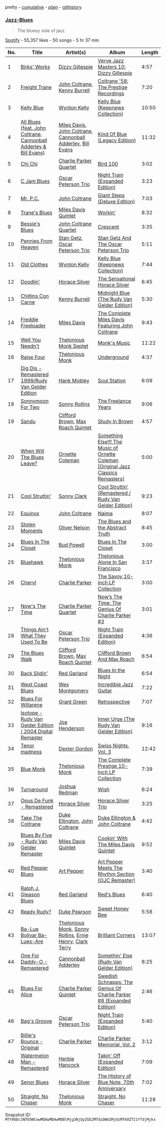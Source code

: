 pretty - [cumulative](/playlists/cumulative/37i9dQZF1DX9GSZDbrndTa.md) - [plain](/playlists/plain/37i9dQZF1DX9GSZDbrndTa) - [githistory](https://github.githistory.xyz/mackorone/spotify-playlist-archive/blob/main/playlists/plain/37i9dQZF1DX9GSZDbrndTa)

### [Jazz\-Blues](https://open.spotify.com/playlist/37i9dQZF1DX9GSZDbrndTa)

> The bluesy side of jazz

[Spotify](https://open.spotify.com/user/spotify) - 55,357 likes - 50 songs - 5 hr 37 min

| No. | Title | Artist(s) | Album | Length |
|---|---|---|---|---|
| 1 | [Birks' Works](https://open.spotify.com/track/189Ut7anuQjKNbiHIHBOaa) | [Dizzy Gillespie](https://open.spotify.com/artist/5RzjqfPS0Bu4bUMkyNNDpn) | [Verve Jazz Masters 10: Dizzy Gillespie](https://open.spotify.com/album/1nhJMRUIhJhSl6vshTJvGH) | 4:57 |
| 2 | [Freight Trane](https://open.spotify.com/track/4AkebkAOIiVfpmQj8LDpAy) | [John Coltrane](https://open.spotify.com/artist/2hGh5VOeeqimQFxqXvfCUf), [Kenny Burrell](https://open.spotify.com/artist/1sdyFmN4bVOcuFDpTVsxBB) | [Coltrane '58: The Prestige Recordings](https://open.spotify.com/album/04sQeDrLHPx83hfP9A6S22) | 7:20 |
| 3 | [Kelly Blue](https://open.spotify.com/track/2w2S61Es3uLMVHE41u1pev) | [Wynton Kelly](https://open.spotify.com/artist/5ncBRFyyylFng7kQJaRXN0) | [Kelly Blue \(Keepnews Collection\)](https://open.spotify.com/album/0mgUrEyxaymxq5hCKqNQ9B) | 10:50 |
| 4 | [All Blues \(feat\. John Coltrane, Cannonball Adderley & Bill Evans\)](https://open.spotify.com/track/5o3DSHw1ORhM3lWxqGRvEf) | [Miles Davis](https://open.spotify.com/artist/0kbYTNQb4Pb1rPbbaF0pT4), [John Coltrane](https://open.spotify.com/artist/2hGh5VOeeqimQFxqXvfCUf), [Cannonball Adderley](https://open.spotify.com/artist/5v74mT11KGJqadf9sLw4dA), [Bill Evans](https://open.spotify.com/artist/4jXfFzeP66Zy67HM2mvIIF) | [Kind Of Blue \(Legacy Edition\)](https://open.spotify.com/album/4sb0eMpDn3upAFfyi4q2rw) | 11:32 |
| 5 | [Chi Chi](https://open.spotify.com/track/5FzhjFoN3ND1tvndL6rAOj) | [Charlie Parker Quartet](https://open.spotify.com/artist/5GBe2GMfPm3IFagD5XuKKs) | [Bird 100](https://open.spotify.com/album/28J5TDJB3TLEh9fCCzXHWW) | 3:02 |
| 6 | [C Jam Blues](https://open.spotify.com/track/4aThNuFztJ15YremppiZUJ) | [Oscar Peterson Trio](https://open.spotify.com/artist/0ldU0QJm31y0d6f57R1G2A) | [Night Train \(Expanded Edition\)](https://open.spotify.com/album/3gPOWmWT0q7Ygp95Xiuw1v) | 3:23 |
| 7 | [Mr\. P.C.](https://open.spotify.com/track/5ytXSrCiSO8UWL4f6rAOJy) | [John Coltrane](https://open.spotify.com/artist/2hGh5VOeeqimQFxqXvfCUf) | [Giant Steps \(Deluxe Edition\)](https://open.spotify.com/album/3kxiL93hCFCIXkXJBLcYDi) | 7:03 |
| 8 | [Trane's Blues](https://open.spotify.com/track/2jArAY0sRtdIN8r9oS0ryO) | [Miles Davis Quintet](https://open.spotify.com/artist/71Ur25Abq58vksqJINpGdx) | [Workin'](https://open.spotify.com/album/7buLIJn2VuqsVORghMEvli) | 8:32 |
| 9 | [Bessie's Blues](https://open.spotify.com/track/3VvIjPjxHLRTXNJ8vSKkKN) | [John Coltrane Quartet](https://open.spotify.com/artist/67PZTxaHKMZBFRUh8wIzCy) | [Crescent](https://open.spotify.com/album/1G3jdGqZNUrC8ZDesZB8xp) | 3:35 |
| 10 | [Pennies From Heaven](https://open.spotify.com/track/1cKieOitNWqzxDdOboOzHy) | [Stan Getz](https://open.spotify.com/artist/0FMucZsEnCxs5pqBjHjIc8), [Oscar Peterson Trio](https://open.spotify.com/artist/0ldU0QJm31y0d6f57R1G2A) | [Stan Getz And The Oscar Peterson Trio](https://open.spotify.com/album/4RDtTAyYRJAKACSEGMgrqD) | 5:11 |
| 11 | [Old Clothes](https://open.spotify.com/track/3MorzsnlfKD1SlMWdDtKwb) | [Wynton Kelly](https://open.spotify.com/artist/5ncBRFyyylFng7kQJaRXN0) | [Kelly Blue \(Keepnews Collection\)](https://open.spotify.com/album/0mgUrEyxaymxq5hCKqNQ9B) | 7:44 |
| 12 | [Doodlin'](https://open.spotify.com/track/2KJ2lr5rI6eNsEj7jGTY5g) | [Horace Silver](https://open.spotify.com/artist/5ZATfKurLqflrBhv2FLht5) | [The Sensational Horace Silver](https://open.spotify.com/album/2Xc18SHJZDs3Z9a6Lsr5l0) | 6:45 |
| 13 | [Chitlins Con Carne](https://open.spotify.com/track/18A1V1vsy5YgHFqb4galTw) | [Kenny Burrell](https://open.spotify.com/artist/1sdyFmN4bVOcuFDpTVsxBB) | [Midnight Blue \(The Rudy Van Gelder Edition\)](https://open.spotify.com/album/0hMuKAciHKinu4L3R4Ojjl) | 5:30 |
| 14 | [Freddie Freeloader](https://open.spotify.com/track/1UOH2i8z5xitX8PgVUH6nU) | [Miles Davis](https://open.spotify.com/artist/0kbYTNQb4Pb1rPbbaF0pT4) | [The Complete Miles Davis Featuring John Coltrane](https://open.spotify.com/album/1sR0Ymo55UT2tkcOn05Qur) | 9:43 |
| 15 | [Well You Needn't](https://open.spotify.com/track/6UR3pf66R1zloruniAFkp1) | [Thelonious Monk Septet](https://open.spotify.com/artist/56koGOp6EpWHZYOfuTTxRB) | [Monk's Music](https://open.spotify.com/album/5VTHqe7GnSKHRqq9qF8O5G) | 11:22 |
| 16 | [Raise Four](https://open.spotify.com/track/5anYdzYJguGLEcbgL6G2Qm) | [Thelonious Monk](https://open.spotify.com/artist/4PDpGtF16XpqvXxsrFwQnN) | [Underground](https://open.spotify.com/album/5rA4Fhdeq0an7JZR2JRSDn) | 4:37 |
| 17 | [Dig Dis \- Remastered 1999/Rudy Van Gelder Edition](https://open.spotify.com/track/10kVwPSRjUYja0EtdqmXHe) | [Hank Mobley](https://open.spotify.com/artist/5cbutZUQE7SUCA6MsEMbBv) | [Soul Station](https://open.spotify.com/album/731OW49heGHCMrMOREHYlY) | 6:09 |
| 18 | [Sonnymoon For Two](https://open.spotify.com/track/58auzrd6rwCLuWleG4bCAy) | [Sonny Rollins](https://open.spotify.com/artist/1VEzN9lxvG6KPR3QQGsebR) | [The Freelance Years](https://open.spotify.com/album/7DcaNJJvSm4m9POLPopa8x) | 9:06 |
| 19 | [Sandu](https://open.spotify.com/track/7iOTBeLm5qR9N23fjQy8Kl) | [Clifford Brown](https://open.spotify.com/artist/1HJHwWck1EY096ea2iPAHO), [Max Roach Quintet](https://open.spotify.com/artist/6ynifrh6ZrWXHAywnUlNV3) | [Study In Brown](https://open.spotify.com/album/3158RZskTkHMhPvQICUeQ1) | 4:57 |
| 20 | [When Will The Blues Leave?](https://open.spotify.com/track/4LmLxaTfPM1yrtqpX86rLx) | [Ornette Coleman](https://open.spotify.com/artist/47odibUtrN3lnWx0p0pk2P) | [Something Else!!! The Music of Ornette Coleman \[Original Jazz Classics Remasters\]](https://open.spotify.com/album/0uTu0OfCWW6U5hAxDPH1r7) | 5:00 |
| 21 | [Cool Struttin'](https://open.spotify.com/track/7CnOzCWGrTINcDExG6u99y) | [Sonny Clark](https://open.spotify.com/artist/1Sc9ykJB728MAZab1Ocwy8) | [Cool Struttin' \(Remastered / Rudy Van Gelder Edition\)](https://open.spotify.com/album/38ERGmBgDAsCTb4KNeopsX) | 9:23 |
| 22 | [Equinox](https://open.spotify.com/track/56elAIX47Q7vSQ1bpKNhHo) | [John Coltrane](https://open.spotify.com/artist/2hGh5VOeeqimQFxqXvfCUf) | [Naima](https://open.spotify.com/album/4N6QrNl4RvEjyaPtUilwRD) | 8:07 |
| 23 | [Stolen Moments](https://open.spotify.com/track/4ow1XH4hwe3yOGXG2eTTTY) | [Oliver Nelson](https://open.spotify.com/artist/2nQKUeZeleLGNsJj6WLUXN) | [The Blues and the Abstract Truth](https://open.spotify.com/album/7BSQKjtu7YjBkTuhBK2tIJ) | 8:45 |
| 24 | [Blues In The Closet](https://open.spotify.com/track/5JyG1qNpWmCKXiEqPUdOXK) | [Bud Powell](https://open.spotify.com/artist/570vCzcespB48HIQyTbDO6) | [Blues In The Closet](https://open.spotify.com/album/3Cc05AU0t3tZjWhYrYsK2V) | 3:00 |
| 25 | [Bluehawk](https://open.spotify.com/track/1K4d8wa5NanzH425a42DMn) | [Thelonious Monk](https://open.spotify.com/artist/4PDpGtF16XpqvXxsrFwQnN) | [Thelonious Alone In San Francisco](https://open.spotify.com/album/5xOjgloikzuQ1mTs2mqedk) | 3:37 |
| 26 | [Cheryl](https://open.spotify.com/track/1AMqC4GiDjbfwpl40kEWpX) | [Charlie Parker](https://open.spotify.com/artist/4Ww5mwS7BWYjoZTUIrMHfC) | [The Savoy 10\-inch LP Collection](https://open.spotify.com/album/6hwIz13Z6GkWOdhQFgDQJ4) | 3:00 |
| 27 | [Now's The Time](https://open.spotify.com/track/0cvA7oe0YMEOl5L017P9lq) | [Charlie Parker Quartet](https://open.spotify.com/artist/5GBe2GMfPm3IFagD5XuKKs) | [Now’s The Time: The Genius Of Charlie Parker \#3](https://open.spotify.com/album/7KLwxAG5safFwMgxd0XlH3) | 3:01 |
| 28 | [Things Ain't What They Used To Be](https://open.spotify.com/track/69enZcR3Rr9Bg3fNzHEp9y) | [Oscar Peterson Trio](https://open.spotify.com/artist/0ldU0QJm31y0d6f57R1G2A) | [Night Train \(Expanded Edition\)](https://open.spotify.com/album/3gPOWmWT0q7Ygp95Xiuw1v) | 4:36 |
| 29 | [The Blues Walk](https://open.spotify.com/track/10pXPSiE2qtzLMyeic3Vdm) | [Clifford Brown](https://open.spotify.com/artist/1HJHwWck1EY096ea2iPAHO), [Max Roach Quintet](https://open.spotify.com/artist/6ynifrh6ZrWXHAywnUlNV3) | [Clifford Brown And Max Roach](https://open.spotify.com/album/2EKn6vs5MXWjMubeBhqgKG) | 6:54 |
| 30 | [Back Slidin'](https://open.spotify.com/track/6Ebo4NsSp7utwQMrs3MTl2) | [Red Garland](https://open.spotify.com/artist/35iymrFS4VnsKn35ebHKX9) | [Blues In the Night](https://open.spotify.com/album/6ZBjJtU9Bbd5Yo0dWZes7y) | 6:54 |
| 31 | [West Coast Blues](https://open.spotify.com/track/1xlNWhgv6MgVKvGK3ZXauZ) | [Wes Montgomery](https://open.spotify.com/artist/03YhcM6fxypfwckPCQV8pQ) | [Incredible Jazz Guitar](https://open.spotify.com/album/1junpO1JYOvWEcWOIt5PpP) | 7:22 |
| 32 | [Blues For Willarene](https://open.spotify.com/track/18Rt4272J5ngkGAWUtWBzk) | [Grant Green](https://open.spotify.com/artist/6dAtGAnHCQ1ujMUZ9Ep82k) | [Retrospective](https://open.spotify.com/album/5MYLIllbgBg8tdvThOe9XE) | 7:07 |
| 33 | [Isotope \- Rudy Van Gelder Edition / 2004 Digital Remaster](https://open.spotify.com/track/4tmApkhSLqUAE7x70CVI2L) | [Joe Henderson](https://open.spotify.com/artist/3BG0nwVh3Gc7cuT4XdsLtt) | [Inner Urge \(The Rudy Van Gelder Edition\)](https://open.spotify.com/album/2Amg9J3U9jEUUJUxCW5OgI) | 9:16 |
| 34 | [Tenor madness](https://open.spotify.com/track/3FbVaUe0hFeLKun8dHAOls) | [Dexter Gordon](https://open.spotify.com/artist/3NUsiT2JSyaWAnWaXxDzhQ) | [Swiss Nights, Vol\. 3](https://open.spotify.com/album/6NHprN57mZWEj3ELnR2RY4) | 12:42 |
| 35 | [Blue Monk](https://open.spotify.com/track/2ul1uIgptw43J3BkpA2g69) | [Thelonious Monk](https://open.spotify.com/artist/4PDpGtF16XpqvXxsrFwQnN) | [The Complete Prestige 10\-Inch LP Collection](https://open.spotify.com/album/5DPy4HeXMnoxi3PODdklOC) | 7:39 |
| 36 | [Turnaround](https://open.spotify.com/track/3wBXrskjoga4hPUvewTxDR) | [Joshua Redman](https://open.spotify.com/artist/3uaHfXYx9Fh4HjqMbrWn5S) | [Wish](https://open.spotify.com/album/7BgaGSjJZSWv6xyNTWAGij) | 6:24 |
| 37 | [Opus De Funk \- Remastered](https://open.spotify.com/track/59SgNbsj3NHKPjMApBmWHU) | [Horace Silver](https://open.spotify.com/artist/5ZATfKurLqflrBhv2FLht5) | [Horace Silver Trio](https://open.spotify.com/album/4Cu57f0WkNAOERhiCxGSSo) | 3:25 |
| 38 | [Take The Coltrane](https://open.spotify.com/track/6aNnVdpAQu8R0qGq5NMXyZ) | [Duke Ellington](https://open.spotify.com/artist/4F7Q5NV6h5TSwCainz8S5A), [John Coltrane](https://open.spotify.com/artist/2hGh5VOeeqimQFxqXvfCUf) | [Duke Ellington & John Coltrane](https://open.spotify.com/album/1OvmilWKtrabJGEpPRlgK5) | 4:42 |
| 39 | [Blues By Five \- Rudy Van Gelder Remaster](https://open.spotify.com/track/06HwBSKPrMyC6HdiEMeKNX) | [Miles Davis Quintet](https://open.spotify.com/artist/71Ur25Abq58vksqJINpGdx) | [Cookin' With The Miles Davis Quintet](https://open.spotify.com/album/6QPFCq6SHAOhBI1Vf14G0y) | 9:52 |
| 40 | [Red Pepper Blues](https://open.spotify.com/track/2w3DhdtQDnAzeNNH39kfpJ) | [Art Pepper](https://open.spotify.com/artist/3GpMtIOC5ZLvMBMI7IxPvA) | [Art Pepper Meets The Rhythm Section \(OJC Remaster\)](https://open.spotify.com/album/0KVlRrpun0BBnfJFeVTLfX) | 3:40 |
| 41 | [Ralph J\. Gleason Blues](https://open.spotify.com/track/3qfsuszc9cwvUI56OdCbqR) | [Red Garland](https://open.spotify.com/artist/35iymrFS4VnsKn35ebHKX9) | [Red's Blues](https://open.spotify.com/album/560iFUlNMIk2FHleBEkbNS) | 6:40 |
| 42 | [Ready Rudy?](https://open.spotify.com/track/4VhFcVYUSxazQVNDCAIGhP) | [Duke Pearson](https://open.spotify.com/artist/2SZ1e7QHN5jon9tpSpQl44) | [Sweet Honey Bee](https://open.spotify.com/album/012q6K9l8vQ83WnDILovA0) | 5:58 |
| 43 | [Ba\-Lue Bolivar Ba\-Lues\-Are](https://open.spotify.com/track/1OjmEyEycmzJK3itBAq8EG) | [Thelonious Monk](https://open.spotify.com/artist/4PDpGtF16XpqvXxsrFwQnN), [Sonny Rollins](https://open.spotify.com/artist/1VEzN9lxvG6KPR3QQGsebR), [Ernie Henry](https://open.spotify.com/artist/1kL3usnF0v21VlGzfY8KxR), [Clark Terry](https://open.spotify.com/artist/62xdwGEOLoGQxKUqoJusyU) | [Brilliant Corners](https://open.spotify.com/album/5gWF47eGSbv4BOfxoFcQtd) | 13:07 |
| 44 | [One For Daddy\-O \- Remastered](https://open.spotify.com/track/4f0D7T8yswXUJ62AKLoMtS) | [Cannonball Adderley](https://open.spotify.com/artist/5v74mT11KGJqadf9sLw4dA) | [Somethin' Else \(Rudy Van Gelder Edition\)](https://open.spotify.com/album/3Wu0chxAm4GxSeRnIIf2Om) | 8:25 |
| 45 | [Blues For Alice](https://open.spotify.com/track/6uVi3VWCVMfXviWa8DTCwN) | [Charlie Parker Quintet](https://open.spotify.com/artist/0EgftqHXtk840HVLdydk5V) | [Swedish Schnapps: The Genius Of Charlie Parker \#8 \(Expanded Edition\)](https://open.spotify.com/album/1mQ11XRLltORPc1bAJv9tt) | 2:46 |
| 46 | [Bag's Groove](https://open.spotify.com/track/0ZK55vvr1yrm6HXMoUhugy) | [Oscar Peterson Trio](https://open.spotify.com/artist/0ldU0QJm31y0d6f57R1G2A) | [Night Train \(Expanded Edition\)](https://open.spotify.com/album/3gPOWmWT0q7Ygp95Xiuw1v) | 5:40 |
| 47 | [Billie's Bounce \- Original](https://open.spotify.com/track/35hrtW3WmLUVn32cOjFa6f) | [Charlie Parker](https://open.spotify.com/artist/4Ww5mwS7BWYjoZTUIrMHfC) | [Charlie Parker Memorial, Vol\. 2](https://open.spotify.com/album/3WcccRKyAbHewZflPyCpxV) | 3:12 |
| 48 | [Watermelon Man \- Remastered](https://open.spotify.com/track/38xcUjiTP1ivfb7ObwjyGA) | [Herbie Hancock](https://open.spotify.com/artist/2ZvrvbQNrHKwjT7qfGFFUW) | [Takin' Off \(Expanded Edition\)](https://open.spotify.com/album/61bXefFZqGbVkmb7qzIIOl) | 7:09 |
| 49 | [Senor Blues](https://open.spotify.com/track/7MpR13JCgWsEJe3iJzax5B) | [Horace Silver](https://open.spotify.com/artist/5ZATfKurLqflrBhv2FLht5) | [The History of Blue Note, 70th Anniversary](https://open.spotify.com/album/1vklN7S5RaL03pw3foEt4F) | 7:02 |
| 50 | [Straight, No Chaser](https://open.spotify.com/track/6YYu8qFzcY1ZyzzsJIQM12) | [Thelonious Monk](https://open.spotify.com/artist/4PDpGtF16XpqvXxsrFwQnN) | [Straight, No Chaser](https://open.spotify.com/album/1BHwJqnHhuIryphXMZ0PMQ) | 11:28 |

Snapshot ID: `MTY0ODc3NTE0NCwwMDAwMDAwMDBlMjg3NjQyZGE2MTdiOWU2MjUzMTk0ZTI1YTdjMjkx`